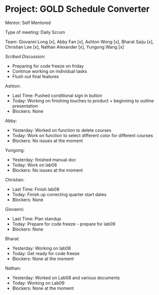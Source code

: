# Project: GOLD Schedule Converter

Mentor: Self Mentored

Type of meeting: Daily Scrum

Team: Giovanni Long [x], Abby Fan [x], Ashton Wong [x], Bharat Saiju [x], Christian Lee [x], Nathan Alexander [x], Yungong Wang [x]

*Scribed Discussion*:
- Preparing for code freeze on friday
- Continue working on individual tasks
- Flush out final features

Ashton:
 - Last Time: Pushed conditional sign in button
 - Today: Working on finishing touches to product + beginning to outline presentation
 - Blockers: None

Abby:
 - Yesterday: Worked on function to delete courses
 - Today: Work on function to select different color for different courses
 - Blockers: No issues at the moment

Yungong:
 - Yesterday: finished manual doc
 - Today: Work on lab08
 - Blockers: No issues at the moment

Christian:
 - Last Time: Finish lab08
 - Today: Finish up correcting quarter start dates
 - Blockers: None

Giovanni:
 - Last Time: Plan standup
 - Today: Prepare for code freeze - prepare for lab09
 - Blockers: None

Bharat:
 - Yesterday: Working on lab08
 - Today: Get ready for code freeze
 - Blockers: None at the moment

Nathan:
 - Yesterday: Worked on Lab08 and various documents
 - Today: Working on Lab09
 - Blockers: None at the moment
 